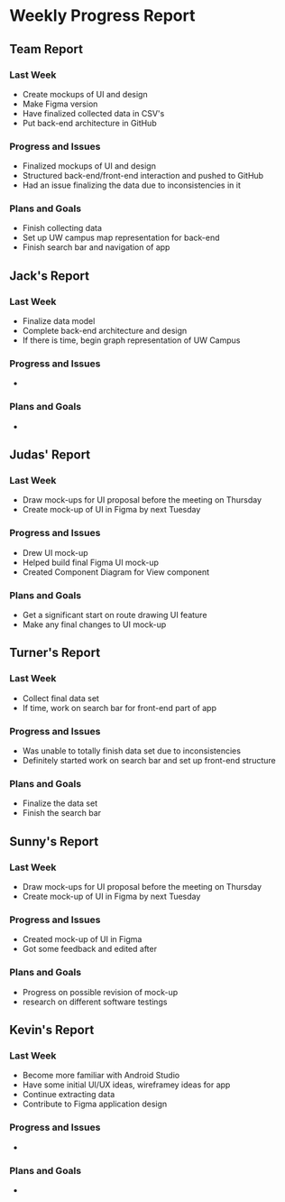 # Weekly Progress Report
## Team Report
### Last Week
* Create mockups of UI and design
*   Make Figma version
* Have finalized collected data in CSV's
* Put back-end architecture in GitHub
### Progress and Issues
* Finalized mockups of UI and design
* Structured back-end/front-end interaction and pushed to GitHub
* Had an issue finalizing the data due to inconsistencies in it
### Plans and Goals
* Finish collecting data
* Set up UW campus map representation for back-end
* Finish search bar and navigation of app
## Jack's Report
### Last Week
* Finalize data model
* Complete back-end architecture and design
* If there is time, begin graph representation of UW Campus
### Progress and Issues
* 
### Plans and Goals
* 
## Judas' Report
### Last Week
* Draw mock-ups for UI proposal before the meeting on Thursday
* Create mock-up of UI in Figma by next Tuesday
### Progress and Issues
* Drew UI mock-up
* Helped build final Figma UI mock-up
* Created Component Diagram for View component
### Plans and Goals
* Get a significant start on route drawing UI feature
* Make any final changes to UI mock-up
## Turner's Report
### Last Week
* Collect final data set
* If time, work on search bar for front-end part of app
### Progress and Issues
* Was unable to totally finish data set due to inconsistencies
* Definitely started work on search bar and set up front-end structure
### Plans and Goals
* Finalize the data set
* Finish the search bar
## Sunny's Report
### Last Week
* Draw mock-ups for UI proposal before the meeting on Thursday
* Create mock-up of UI in Figma by next Tuesday
### Progress and Issues
* Created mock-up of UI in Figma
* Got some feedback and edited after
### Plans and Goals
* Progress on possible revision of mock-up
* research on different software testings 
## Kevin's Report
### Last Week
* Become more familiar with Android Studio
* Have some initial UI/UX ideas, wireframey ideas for app
* Continue extracting data
* Contribute to Figma application design
### Progress and Issues
* 
### Plans and Goals
* 
